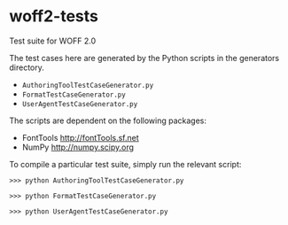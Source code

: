 woff2-tests
===========

Test suite for WOFF 2.0

The test cases here are generated by the Python scripts in the generators directory.

* `AuthoringToolTestCaseGenerator.py`
* `FormatTestCaseGenerator.py`
* `UserAgentTestCaseGenerator.py`

The scripts are dependent on the following packages:

* FontTools http://fontTools.sf.net
* NumPy http://numpy.scipy.org

To compile a particular test suite, simply run the relevant script:

    >>> python AuthoringToolTestCaseGenerator.py

    >>> python FormatTestCaseGenerator.py

    >>> python UserAgentTestCaseGenerator.py
